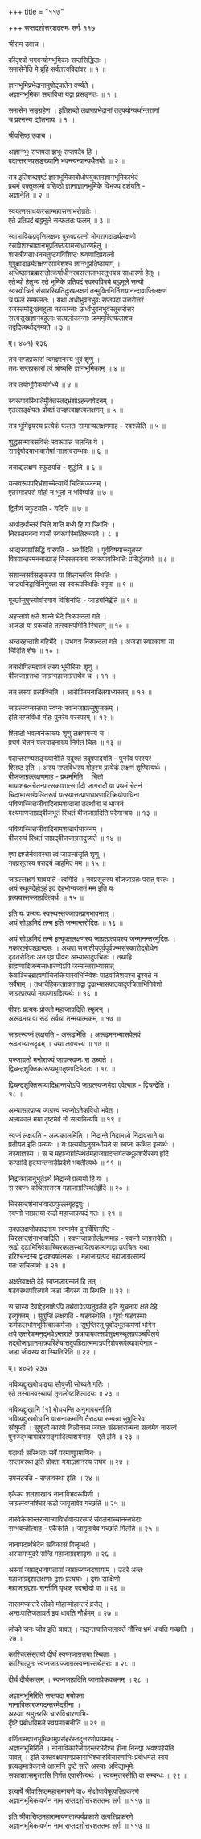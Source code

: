 +++
title = "११७"

+++
सप्तदशोत्तरशततमः सर्गः ११७  
  
श्रीराम उवाच ।  
  
कीदृश्यो भगवन्योगभूमिकाः सप्तसिद्धिदाः ।  
समासेनेति मे ब्रूहि सर्वतत्त्वविदांवर ॥ १ ॥  
  
ज्ञानभूमिप्रभेदानामुपोद्घातेन वर्ण्यते ।  
अज्ञानभूमिका सप्तविधा यद्वा प्रसङ्गतः ॥ १ ॥  
  
समासेन सङ्ग्रहेण । इतिशब्दो लक्षणप्रभेदानां तदुपयोग्यर्थान्तराणां   
च प्रश्नस्य द्योतनाय ॥ १ ॥  
  
श्रीवसिष्ठ उवाच ।  
  
अज्ञानभुः सप्तपदा ज्ञभुः सप्तपदैव हि ।  
पदान्तराण्यसङ्ख्यानि भवन्त्यन्यान्यथैतयोः ॥ २ ॥  
  
तत्र इतिशब्दपृष्टं ज्ञानभूमिकाबोधोपयुक्तमज्ञानभूमिकाभेदं   
प्रथमं वक्तुकामो वसिष्ठो ज्ञानाज्ञानभूमिके विभज्य दर्शयति -   
अज्ञानेति ॥ २ ॥  
  
स्वयत्नसाधकरसान्महासत्ताभरोन्नतेः ।  
एते प्रतिपदं बद्धमूले सम्फलतः फलम् ॥ ३ ॥  
  
स्वाभाविकप्रवृत्तिलक्षणः पुरुषप्रयत्नो भोगरागदार्ढ्यलक्षणो   
रसावेशश्चाज्ञानभूप्रतिष्ठायामसाधारणहेतू ।   
शास्त्रीयसाधनचतुष्टयविशिष्टः श्रवणादिप्रयत्नो   
मुमुक्षादार्ढ्यलक्षणरसावेशश्च ज्ञानभूप्रतिष्ठायाम् ।   
अधिष्ठानब्रह्मसत्तोत्कर्षाधीनस्वसत्तालाभस्तूभयत्र साधारणो हेतुः ।   
एतेभ्यो हेतुभ्य एते भूमिके प्रतिपदं स्वस्वविषये बद्धमूले सत्यौ   
स्वस्वोचितं संसारस्थितिदुःखलक्षणं तन्मुक्तिनिर्तिशयानन्दावाप्तिलक्षणं   
च फलं सम्फलतः । यथा अधोभुवनभुवः सप्तपदा उत्तरोत्तरं   
रजस्तमोदुःखबहुला नरकान्ताः ऊर्ध्वभुवनभुवस्तूत्तरोत्तरं   
सत्त्वसुखज्ञानबहुलाः सत्यलोकान्ताः क्रममुक्तिफलाश्च   
तद्वदित्यर्थाद्गम्यते ॥ ३ ॥  
  
प्। ४०१) २३६  
  
तत्र सप्तप्रकारां त्वमज्ञानस्य भुवं शृणु ।  
ततः सप्तप्रकारां त्वं श्रोष्यसि ज्ञानभूमिकाम् ॥ ४ ॥  
  
तत्र तयोर्भूमिकयोर्मध्ये ॥ ४ ॥  
  
स्वरूपावस्थितिर्मुक्तिस्तद्भ्रंशोऽहन्त्ववेदनम् ।  
एतत्सङ्क्षेपतः प्रोक्तं तज्ज्ञत्वाज्ञत्वलक्षणम् ॥ ५ ॥  
  
तत्र भूमिद्वयस्य प्रत्येकं फलतः सामान्यलक्षणमाह - स्वरूपेति ॥ ५ ॥  
  
शुद्धसन्मात्रसंवित्तेः स्वरूपान्न चलन्ति ये ।  
रागद्वेषोदयाभावात्तेषां नाज्ञत्वसम्भवः ॥ ६ ॥  
  
तत्राद्यलक्षणं स्फुटयति - शुद्धेति ॥ ६ ॥  
  
यत्स्वरूपपरिभ्रंशाच्चेत्यार्थे चितिमज्जनम् ।  
एतस्मादपरो मोहो न भूतो न भविष्यति ॥ ७ ॥  
  
द्वितीयं स्फुटयति - यदिति ॥ ७ ॥  
  
अर्थादर्थान्तरं चित्ते याति मध्ये हि या स्थितिः ।  
निरस्तमनना यासौ स्वरूपस्थितिरुच्यते ॥ ८ ॥  
  
आद्यस्याप्रसिद्धिं वारयति - अर्थादिति । पूर्वविषयाच्च्युतस्य   
विषयान्तरमननात्प्राङ् निरस्तमनना स्वरूपावस्थितिः प्रसिद्धेत्यर्थः ॥ ८ ॥  
  
संशान्तसर्वसङ्कल्पा या शिलान्तरिव स्थितिः ।  
जाड्यनिद्राविनिर्मुक्ता सा स्वरूपस्थितिः स्मृता ॥ ९ ॥  
  
मूर्च्छासुषुप्त्योर्वारणाय विशिनष्टि - जाड्यनिद्रेति ॥ ९ ॥  
  
अहन्तांशे क्षते शान्ते भेदे निःस्पन्दतां गते ।  
अजडा या प्रकचति तत्स्वरूपमिति स्थितम् ॥ १० ॥  
  
अन्तरहन्तांशे बहिर्भेदे । उभयत्र निस्पन्दतां गते । अजडा स्वप्रकाशा या   
चिदिति शेषः ॥ १० ॥  
  
तत्रारोपितमज्ञानं तस्य भूमीरिमाः शृणु ।  
बीजजाग्रत्तथा जाग्रन्महाजाग्रत्तथैव च ॥ ११ ॥  
  
तत्र तस्यां प्रत्यक्चिति । आरोपितमनादितयाध्यस्तम् ॥ ११ ॥  
  
जाग्रत्स्वप्नस्तथा स्वप्नः स्वप्नजाग्रत्सुषुप्तकम् ।  
इति सप्तविधो मोहः पुनरेव परस्परम् ॥ १२ ॥  
  
श्लिष्टो भवत्यनेकाख्यः शृणु लक्षणमस्य च ।  
प्रथमे चेतनं यत्स्यादनाख्यं निर्मलं चितः ॥ १३ ॥  
  
पदान्तराण्यसङ्ख्यानीति यदुक्तं तदुपपादयति - पुनरेव परस्परं   
श्लिष्ट इति । अस्य सप्तविधस्य मोहस्य प्रत्येकं लक्षणं शृण्वित्यर्थः ।   
बीजजाग्रल्लक्षणमाह - प्रथममिति । चितो   
मायाशबलचैतन्यात्सकाशात्सर्गादौ जागरादौ वा प्रथमं चेतनं   
चिदाभाससंवलितरूपं यत्स्यात्तत्प्राणधारणादिक्रियोपाधिना   
भविष्यच्चित्तजीवादिनामशब्दानां तदर्थानां च भाजनं   
वक्ष्यमाणजाग्रद्बीजभूतं स्थितं बीजजाग्रदिति परेणान्वयः ॥ १३ ॥  
  
भविष्यच्चित्तजीवादिनामशब्दार्थभाजनम् ।  
बीजरूपं स्थितं जाग्रद्बीजजाग्रत्तदुच्यते ॥ १४ ॥  
  
एषा ज्ञप्तेर्नवावस्था त्वं जाग्रत्संसृतिं शृणु ।  
नवप्रसूतस्य परादयं चाहमिदं मम ॥ १५ ॥  
  
जाग्रल्लक्षणं श्रावयति -त्वमिति । नवप्रसूतस्य बीजजाग्रतः परात् परतः ।   
अयं स्थूलदेहोऽहं इदं देहभोग्यजातं मम इति यः   
प्रत्ययस्तज्जाग्रदित्यर्थः ॥ १५ ॥  
  
इति यः प्रत्ययः स्वस्थस्तज्जाग्रत्प्रागभावनात् ।  
अयं सोऽहमिदं तन्म इति जन्मान्तरोदितः ॥ १६ ॥  
  
अयं सोऽहमिदं तन्मे इत्युक्तलक्षणस्य जाग्रत्प्रत्ययस्य जन्मानन्तरमुदितः ।   
नकारलोपश्छान्दसः । अथवा सजातीयपूर्वपूर्वज्न्मसंस्कारोद्बोधेन   
दृढतरोदितः अत एव पीवरः अभ्यासादुपचितः । तथाहि   
ब्राह्मणादिजन्मसाधारण्येऽपि जन्मान्तराभ्यासात्   
केषाञ्चिद्ब्राह्मणोचितक्रियास्वभिनिवेशः पाटवातिशयश्च दृश्यते न   
सर्वेषाम् । तथाचैहिकात्प्राक्तनाद्वा दृढाभ्यासपाटवादुपचिताभिनिवेशो   
जाग्रत्प्रत्ययो महाजाग्रदित्यर्थः ॥ १६ ॥  
  
पीवरः प्रत्ययः प्रोक्तो महाजाग्रदिति स्फुरन् ।  
अरूढमथ वा रूढं सर्वथा तन्मयात्मकम् ॥ १७ ॥  
  
जाग्रत्स्वप्नं लक्षयति - अरूढमिति । अरूढमनभ्यासपेलवं   
रूढमभ्यासदृढम् । यथा लवणस्य ॥ १७ ॥  
  
यज्जाग्रतो मनोराज्यं जाग्रत्स्वप्नः स उच्यते ।  
द्विचन्द्रशुक्तिकारूप्यमृगतृष्णादिभेदतः ॥ १८ ॥  
  
द्विचन्द्रशुक्तिरूप्यादिभ्रान्तयोऽपि जाग्रत्स्वप्नभेदा एवेत्याह - द्विचन्द्रेति ॥   
१८ ॥  
  
अभ्यासात्प्राप्य जाग्रत्त्वं स्वप्नोऽनेकविधो भवेत् ।  
अल्पकालं मया दृष्टमेवं नो सत्यमित्यपि ॥ १९ ॥  
  
स्वप्नं लक्षयति - अल्पकालमिति । निद्रान्ते निद्रामध्ये निद्रावसाने वा   
प्रतीयत इति प्रत्ययः । यः प्रत्ययोऽनुसन्धीयते स स्वप्नः कथित इत्यर्थः ।   
तस्याज्ञस्य । स च महाजाग्रत्स्थितेर्महाजाग्रदन्तर्गतस्थूलशरीरस्य हृदि   
कण्ठादि हृदयान्तनाडीप्रदेशे भवतीत्यर्थः ॥ १९ ॥  
  
निद्राकालानुभूतेऽर्थे निद्रान्ते प्रत्ययो हि यः ।  
स स्वप्नः कथितस्तस्य महाजाग्रत्स्थितेर्हृदि ॥ २० ॥  
  
चिरसन्दर्शनाभावादप्रफुल्लबृहद्वपुः ।  
स्वप्नो जाग्रत्तया रूढो महाजाग्रत्पदं गतः ॥ २१ ॥  
  
उक्तलक्षणोपपादनाय स्वप्नमेव पुनर्विशिनष्टि -   
चिरसन्दर्शनाभावादिति । स्वप्नजाग्रतोर्लक्षणमाह - स्वप्नो जाग्रत्तयेति ।   
रूढो दृढाभिनिवेशाच्चिरकालस्थायित्वकल्पनाद्वा उपचितः यथा   
हरिश्चन्द्रस्य द्वादशवर्षात्मकः । महाजाग्रत्पदं महाजाग्रत्साम्यं   
गतः सन्नित्यर्थः ॥ २१ ॥  
  
अक्षतेवाक्षते देहे स्वप्नजाग्रन्मतं हि तत् ।  
षडवस्थापरित्यागे जडा जीवस्य या स्थितिः ॥ २२ ॥  
  
स चास्य दैवाद्देहनाशेऽपि तथैवाग्रेऽप्यनुवर्तते इति सूचनाय क्षते देहे   
इत्युक्तम् । सुषुप्तिं लक्षयति - षडवस्थेति । पूर्वाः षडवस्थाः   
कर्मफलभोगभूमित्वात्कर्मजाः । सुषुप्तिस्तु पूर्वोद्भूतकर्मणां भोगेन   
क्षये उत्तरेषामनुद्भवेऽन्तराले छत्रापायवत्सर्वसूक्ष्मस्थूलप्रपञ्चविलये   
तद्बीजाज्ञानमात्रपरिशेषात्तदुपहितात्ममात्रपरिशेषरूपेत्याशयेनाह -   
जडा जीवस्य या स्थितिरिति ॥ २२ ॥  
  
प्। ४०२) २३७  
  
भविष्यद्दुःखबोधाढ्या सौषुप्ती सोच्यते गतिः ।  
एते तस्यामवस्थायां तृणलोष्टशिलादयः ॥ २३ ॥  
  
भविष्यद्दुःखानि [१] बोधयन्ति अनुभावयन्तीति   
भविष्यद्दुःखबोधानि वासनाकर्माणि तैराढ्या सम्पन्ना सुषुप्तिरेव   
सौषुप्ती । सुषुप्तौ कारणे विलीनस्य जगतः संस्कारात्मना सत्वमेव नासत्वं   
पुनरुद्भवाभावप्रसङ्गादित्याशयेनाह - एते इति ॥ २३ ॥  
  
पदार्थाः संस्थिताः सर्वे परमाणुप्रमाणिनः ।  
सप्तावस्था इति प्रोक्ता मयाऽज्ञानस्य राघव ॥ २४ ॥  
  
उपसंहरति - सप्तावस्था इति ॥ २४ ॥  
  
एकैका शतशाखात्र नानाविभवरूपिणी ।  
जाग्रत्स्वप्नश्चिरं रूढो जागृतावेव गच्छति ॥ २५ ॥  
  
तास्वेकैकान्तरन्यान्याविर्भावात्परस्परं संवलनाच्चानन्तभेदाः   
सम्भवन्तीत्याह - एकैकेति । जागृतावेव गच्छति मिलति ॥ २५ ॥  
  
नानापदार्थभेदेन सविकासं विजृम्भते ।  
अस्यामप्युदरे सन्ति महाजाग्रद्दशादृशः ॥ २६ ॥  
  
अस्यां जाग्रद्भावापन्नायां जाग्रत्स्वप्नदशायाम् । उदरे अन्तः   
महाजाग्रद्दशालक्षणाः दृशः प्रत्ययाः । दृशः साक्षिणो   
महाजाग्रद्दशाः सन्तीति पृथक् पदच्छेदो वा ॥ २६ ॥  
  
तासामप्यन्तरे लोको मोहान्मोहान्तरं व्रजेत् ।  
अन्तःपातिजलावर्त इव धावति नौर्भ्रमम् ॥ २७ ॥  
  
लोको जनः जीव इति यावत् । नद्यन्तःपातिजलावर्ते नौरिव भ्रमं धावति गच्छति ॥   
२७ ॥  
  
काश्चित्संसृतयो दीर्घं स्वप्नजाग्रत्तया स्थिताः ।  
काश्चित्पुनः स्वप्नजाग्रज्जाग्रत्स्वप्नास्तथेतराः ॥ २८ ॥  
  
दीर्घं दीर्घकालम् । स्वप्नजाग्रदिति जातावेकवचनम् ॥ २८ ॥  
  
अज्ञानभूमिरिति सप्तपदा मयोक्ता  
नानाविकारजगदन्तरमेदहीना ।  
अस्याः समुत्तरसि चारुविचारणाभि-  
र्दृष्टे प्रबोधविमले स्वयमात्मनीति ॥ २९ ॥  
  
वर्णितामज्ञानभूमिकामुपसंहरंस्तदुत्तरणोपायमाह -   
अज्ञानभूमिरिति । नानाविकारैर्जगदन्तरभेदैश्च हीना निन्द्या अवश्यहेयेति   
यावत् । इति उक्तवक्ष्यमाणप्रकाराभिश्चारुविचारणाभिः प्रबोधमले स्वयं   
प्रत्यङ्मात्रैकरसे आत्मनि दृष्टे सति अस्याः अविद्याभूमेः   
सकाशात्समुत्तरसि निर्गत एवासीत्यर्थः । स्वयमुत्तरसीति वा सम्बन्धः ॥ २९ ॥  
  
इत्यार्षे श्रीवासिष्ठमहारामायणे वा० मोक्षोपायेषूत्पत्तिप्रकरणे   
अज्ञानभूमिकावर्णनं नाम सप्तदशोत्तरशततमः सर्गः ॥ ११७ ॥  
  
इति श्रीवासिष्ठमहारामायणतात्पर्यप्रकाशे उत्पत्तिप्रकरणे   
अज्ञानभूमिकावर्णनं नाम सप्तदशोत्तरशततमः सर्गः ॥ ११७ ॥  
  
  